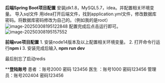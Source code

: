 **后端****Spring Boot****项目配置**
       安装jdk1.8，MySQL5.7，idea。并配置相关环境变量。
       导入sql文件
       用idea打开后端文件，找到application.yml文件，修改数据库密码。将数据库密码修改为自己的。（例如我的是root）
![image-20250308195122848](C:\Users\Administrator\AppData\Roaming\Typora\typora-user-images\image-20250308195122848.png)
       配置完成后点击运行即可。
![image-20250308195157552](C:\Users\Administrator\AppData\Roaming\Typora\typora-user-images\image-20250308195157552.png)
 

**前端****vue****项目配置**
       1. 安装node14版本及以上配置相关环境变量。
       2. 打开命令行运行**npm i**
       3. 安装完成后输入 **npm run dev**


最后别忘了启动redis


****登陆账号**
患者  ：账号2000 密码 123456
医生  ：账号1000 密码123456
管理员：账号202404 密码123456
